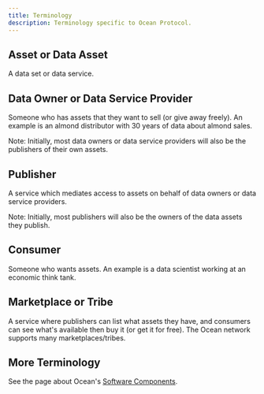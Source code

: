 ```yaml
---
title: Terminology
description: Terminology specific to Ocean Protocol.
---
```


## Asset or Data Asset

A data set or data service.

## Data Owner or Data Service Provider

Someone who has assets that they want to sell (or give away freely). An example is an almond distributor with 30 years of data about almond sales.

Note: Initially, most data owners or data service providers will also be the publishers of their own assets.

## Publisher

A service which mediates access to assets on behalf of data owners or data service providers.

Note: Initially, most publishers will also be the owners of the data assets they publish.

## Consumer

Someone who wants assets. An example is a data scientist working at an economic think tank.

## Marketplace or Tribe

A service where publishers can list what assets they have, and consumers can see what's available then buy it (or get it for free). The Ocean network supports many marketplaces/tribes.

## More Terminology

See the page about Ocean's [Software Components](/concepts/components/).
